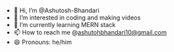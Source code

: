 - 👋 Hi, I’m @Ashutosh-Bhandari
- 👀 I’m interested in coding and making videos 
- 🌱 I’m currently learning MERN stack
- 📫 How to reach me @ashutohbhandari10@gmail.com
- 😄 Pronouns: he/him
  

<!---
Ashutosh-Bhandari/Ashutosh-Bhandari is a ✨ special ✨ repository because its `README.md` (this file) appears on your GitHub profile.
You can click the Preview link to take a look at your changes.
--->
